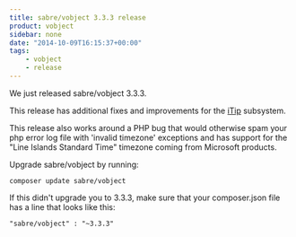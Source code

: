```yaml
---
title: sabre/vobject 3.3.3 release
product: vobject
sidebar: none
date: "2014-10-09T16:15:37+00:00"
tags:
    - vobject
    - release
---
```


We just released sabre/vobject 3.3.3.

This release has additional fixes and improvements for the [iTip][2]
subsystem.

This release also works around a PHP bug that would otherwise spam your php
error log file with 'invalid timezone' exceptions and has support for the
"Line Islands Standard Time" timezone coming from Microsoft products.

Upgrade sabre/vobject by running:

    composer update sabre/vobject

If this didn't upgrade you to 3.3.3, make sure that your composer.json file
has a line that looks like this:

    "sabre/vobject" : "~3.3.3"

[1]: https://github.com/fruux/sabre-vobject/blob/3.3.3/ChangeLog.md
[2]: /vobject/itip/
